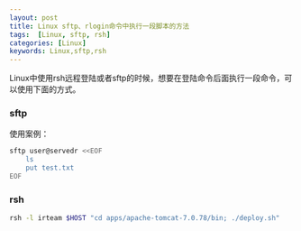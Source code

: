 ```yaml
---
layout: post
title: Linux sftp、rlogin命令中执行一段脚本的方法
tags:  [Linux, sftp, rsh]
categories: [Linux]
keywords: Linux,sftp,rsh
---
```



Linux中使用rsh远程登陆或者sftp的时候，想要在登陆命令后面执行一段命令，可以使用下面的方式。




### sftp
使用案例：
```bash
sftp user@servedr <<EOF
    ls
    put test.txt
EOF
```

### rsh
```bash
rsh -l irteam $HOST "cd apps/apache-tomcat-7.0.78/bin; ./deploy.sh"
```